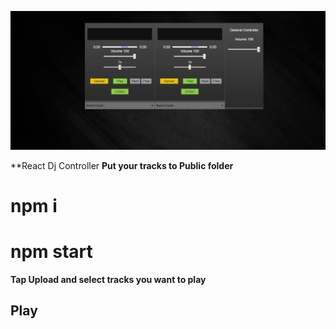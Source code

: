 ![alt text](https://raw.githubusercontent.com/VitPet/dj-controller/master/public/dj-controller.png)

**React Dj Controller
**Put your tracks to Public folder**

# npm i
# npm start

**Tap Upload and select tracks you want to play**

## Play
